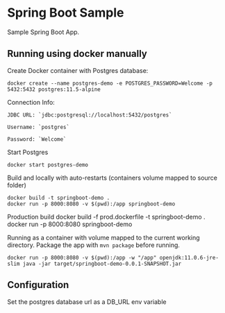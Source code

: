 # Spring Boot Sample

Sample Spring Boot App.


## Running using docker manually

Create Docker container with Postgres database:

    docker create --name postgres-demo -e POSTGRES_PASSWORD=Welcome -p 5432:5432 postgres:11.5-alpine

Connection Info:

    JDBC URL: `jdbc:postgresql://localhost:5432/postgres`

    Username: `postgres`

    Password: `Welcome`

Start Postgres

    docker start postgres-demo

 Build and locally with auto-restarts (containers volume mapped to source folder)
    
    docker build -t springboot-demo .
    docker run -p 8000:8080 -v $(pwd):/app springboot-demo

Production build
    docker build -f prod.dockerfile -t springboot-demo .
    docker run -p 8000:8080 springboot-demo
    
Running as a container with volume mapped to the current working directory. Package the app with `mvn package` before running.

    docker run -p 8000:8080 -v $(pwd):/app -w "/app" openjdk:11.0.6-jre-slim java -jar target/springboot-demo-0.0.1-SNAPSHOT.jar


    
## Configuration

Set the postgres database url as a DB_URL env variable